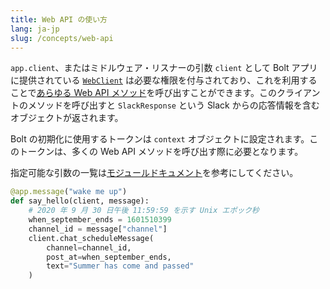 ```yaml
---
title: Web API の使い方
lang: ja-jp
slug: /concepts/web-api
---
```


`app.client`、またはミドルウェア・リスナーの引数 `client` として Bolt アプリに提供されている [`WebClient`](https://tools.slack.dev/python-slack-sdk/basic_usage.html) は必要な権限を付与されており、これを利用することで[あらゆる Web API メソッド](https://docs.slack.dev/reference/methods)を呼び出すことができます。このクライアントのメソッドを呼び出すと `SlackResponse` という Slack からの応答情報を含むオブジェクトが返されます。

Bolt の初期化に使用するトークンは `context` オブジェクトに設定されます。このトークンは、多くの Web API メソッドを呼び出す際に必要となります。

<span>指定可能な引数の一覧は<a href="https://tools.slack.dev/bolt-python/api-docs/slack_bolt/kwargs_injection/args.html">モジュールドキュメント</a>を参考にしてください。</span>
```python
@app.message("wake me up")
def say_hello(client, message):
    # 2020 年 9 月 30 日午後 11:59:59 を示す Unix エポック秒
    when_september_ends = 1601510399
    channel_id = message["channel"]
    client.chat_scheduleMessage(
        channel=channel_id,
        post_at=when_september_ends,
        text="Summer has come and passed"
    )
```